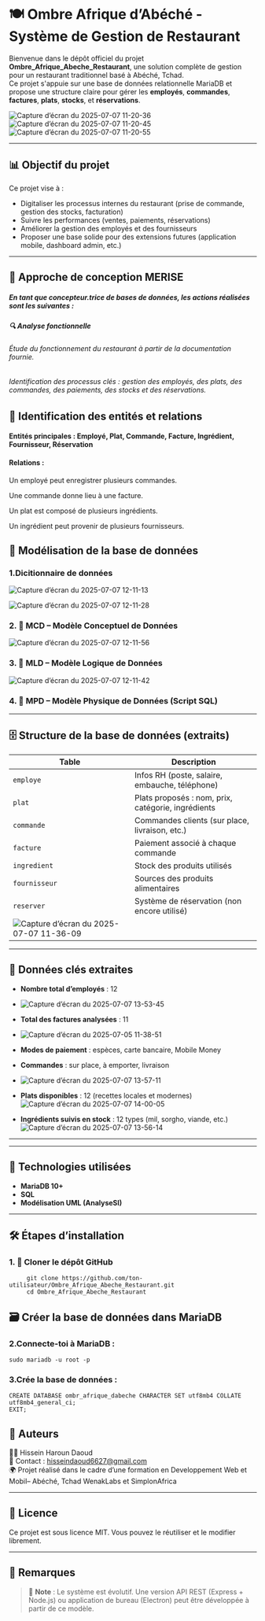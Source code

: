 # 🍽️ Ombre Afrique d’Abéché - Système de Gestion de Restaurant

Bienvenue dans le dépôt officiel du projet **Ombre_Afrique_Abeche_Restaurant**, une solution complète de gestion pour un restaurant traditionnel basé à Abéché, Tchad.  
Ce projet s'appuie sur une base de données relationnelle MariaDB et propose une structure claire pour gérer les **employés**, **commandes**, **factures**, **plats**, **stocks**, et **réservations**.

![Capture d’écran du 2025-07-07 11-20-36](https://github.com/user-attachments/assets/52bbd738-1d46-4915-8360-b2a2616112b8)![Capture d’écran du 2025-07-07 11-20-45](https://github.com/user-attachments/assets/a27792fb-0ed8-4dc0-83fa-a7ebeb64bb45)![Capture d’écran du 2025-07-07 11-20-55](https://github.com/user-attachments/assets/a8f06a2e-bd49-48c0-9c85-74aadfb9ecc1)

---

## 📊 Objectif du projet

Ce projet vise à :

- Digitaliser les processus internes du restaurant (prise de commande, gestion des stocks, facturation)
- Suivre les performances (ventes, paiements, réservations)
- Améliorer la gestion des employés et des fournisseurs
- Proposer une base solide pour des extensions futures (application mobile, dashboard admin, etc.)

---
## 🧠 Approche de conception MERISE
##### En tant que concepteur.trice de bases de données, les actions réalisées sont les suivantes :

##### 🔍 Analyse fonctionnelle
###### Étude du fonctionnement du restaurant à partir de la documentation fournie.

###### Identification des processus clés : gestion des employés, des plats, des commandes, des paiements, des stocks et des réservations.

## 🧩 Identification des entités et relations
#### Entités principales : Employé, Plat, Commande, Facture, Ingrédient, Fournisseur, Réservation

#### Relations :

Un employé peut enregistrer plusieurs commandes.

Une commande donne lieu à une facture.

Un plat est composé de plusieurs ingrédients.

Un ingrédient peut provenir de plusieurs fournisseurs.
## 🧠 Modélisation de la base de données

### 1.Dicitionnaire de données

![Capture d’écran du 2025-07-07 12-11-13](https://github.com/user-attachments/assets/55d6aab4-9fe4-4730-83a6-5a79ec141d60)

![Capture d’écran du 2025-07-07 12-11-28](https://github.com/user-attachments/assets/c62b93c4-db4d-401e-9f19-09ddae83b462)

### 2. 🧩 MCD – Modèle Conceptuel de Données

![Capture d’écran du 2025-07-07 12-11-56](https://github.com/user-attachments/assets/5da63729-be0e-4db2-93f2-570974e635a1)

### 3. 🧩 MLD – Modèle Logique de Données

![Capture d’écran du 2025-07-07 12-11-42](https://github.com/user-attachments/assets/1096271f-2998-4e30-a2c6-2720aeeb1ec4)

### 4. 🧩 MPD – Modèle Physique de Données (Script SQL)

---

## 🗄️ Structure de la base de données (extraits)

| Table                                                                                                                      | Description                                        |
| -------------------------------------------------------------------------------------------------------------------------- | -------------------------------------------------- |
| `employe`                                                                                                                  | Infos RH (poste, salaire, embauche, téléphone)     |
| `plat`                                                                                                                     | Plats proposés : nom, prix, catégorie, ingrédients |
| `commande`                                                                                                                 | Commandes clients (sur place, livraison, etc.)     |
| `facture`                                                                                                                  | Paiement associé à chaque commande                 |
| `ingredient`                                                                                                               | Stock des produits utilisés                        |
| `fournisseur`                                                                                                              | Sources des produits alimentaires                  |
| `reserver`                                                                                                                 | Système de réservation (non encore utilisé)        |
| ![Capture d’écran du 2025-07-07 11-36-09](https://github.com/user-attachments/assets/7bec7b72-b424-41f3-9c17-720d4adbb7f8) |

---

## 🧾 Données clés extraites

- **Nombre total d’employés** : 12
- ![Capture d’écran du 2025-07-07 13-53-45](https://github.com/user-attachments/assets/a769b0da-41c4-4255-9f53-e5de245c1987)

- **Total des factures analysées** : 11
- ![Capture d’écran du 2025-07-05 11-38-51](https://github.com/user-attachments/assets/9dff9be5-1a2b-462f-8595-5ad3a3db3f0a)

- **Modes de paiement** : espèces, carte bancaire, Mobile Money
- **Commandes** : sur place, à emporter, livraison
- ![Capture d’écran du 2025-07-07 13-57-11](https://github.com/user-attachments/assets/f3bcfcbc-cb93-4642-b5c7-75783157c4b4)

- **Plats disponibles** : 12 (recettes locales et modernes)
  ![Capture d’écran du 2025-07-07 14-00-05](https://github.com/user-attachments/assets/f8aed715-b66a-414a-a6be-afeef46528cb)

- **Ingrédients suivis en stock** : 12 types (mil, sorgho, viande, etc.)
  ![Capture d’écran du 2025-07-07 13-56-14](https://github.com/user-attachments/assets/e1ed9419-ef9d-456f-8d39-d15ff2be9706)

---
---

## 🔧 Technologies utilisées

- **MariaDB 10+**
- **SQL**
- **Modélisation UML (AnalyseSI)**

---
## 🛠️ Étapes d’installation
### 1. 📁 Cloner le dépôt GitHub
```
     git clone https://github.com/ton-utilisateur/Ombre_Afrique_Abeche_Restaurant.git
     cd Ombre_Afrique_Abeche_Restaurant
```
## 🗃️ Créer la base de données dans MariaDB
### 2.Connecte-toi à MariaDB :
```
sudo mariadb -u root -p

```
### 3.Crée la base de données :
```
CREATE DATABASE ombr_afrique_dabeche CHARACTER SET utf8mb4 COLLATE utf8mb4_general_ci;
EXIT;

```


## 📝 Auteurs

👨‍💻 Hissein Haroun Daoud  
📧 Contact : hisseindaoud6627@gmail.com  
🌍 Projet réalisé dans le cadre d’une formation en Developpement Web et Mobil– Abéché, Tchad WenakLabs et SimplonAfrica

---

## 📄 Licence

Ce projet est sous licence MIT. Vous pouvez le réutiliser et le modifier librement.

---

## 📌 Remarques

> 📌 **Note** : Le système est évolutif. Une version API REST (Express + Node.js) ou application de bureau (Electron) peut être développée à partir de ce modèle.
